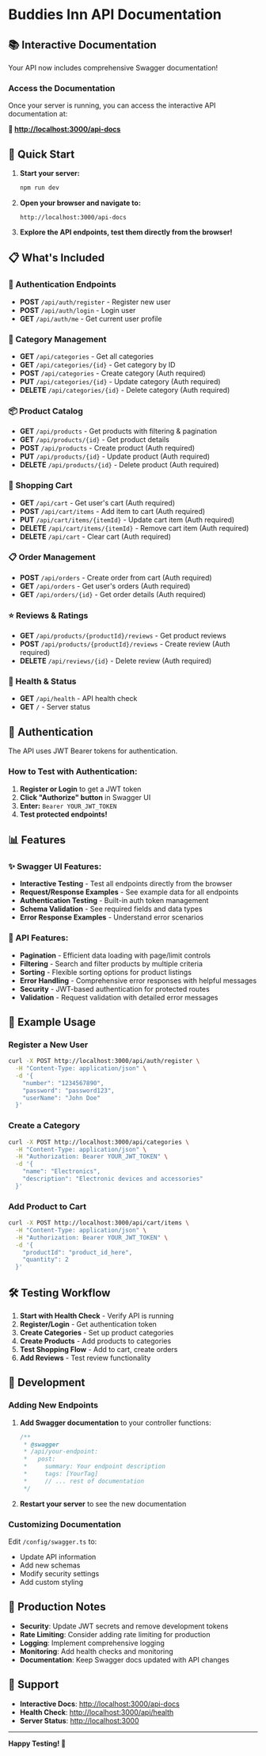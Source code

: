 # Buddies Inn API Documentation

## 📚 Interactive Documentation

Your API now includes comprehensive Swagger documentation!

### Access the Documentation

Once your server is running, you can access the interactive API documentation at:

**🔗 [http://localhost:3000/api-docs](http://localhost:3000/api-docs)**

## 🚀 Quick Start

1. **Start your server:**

   ```bash
   npm run dev
   ```

2. **Open your browser and navigate to:**

   ```
   http://localhost:3000/api-docs
   ```

3. **Explore the API endpoints, test them directly from the browser!**

## 📋 What's Included

### 🔐 Authentication Endpoints

- **POST** `/api/auth/register` - Register new user
- **POST** `/api/auth/login` - Login user
- **GET** `/api/auth/me` - Get current user profile

### 📂 Category Management

- **GET** `/api/categories` - Get all categories
- **GET** `/api/categories/{id}` - Get category by ID
- **POST** `/api/categories` - Create category (Auth required)
- **PUT** `/api/categories/{id}` - Update category (Auth required)
- **DELETE** `/api/categories/{id}` - Delete category (Auth required)

### 📦 Product Catalog

- **GET** `/api/products` - Get products with filtering & pagination
- **GET** `/api/products/{id}` - Get product details
- **POST** `/api/products` - Create product (Auth required)
- **PUT** `/api/products/{id}` - Update product (Auth required)
- **DELETE** `/api/products/{id}` - Delete product (Auth required)

### 🛒 Shopping Cart

- **GET** `/api/cart` - Get user's cart (Auth required)
- **POST** `/api/cart/items` - Add item to cart (Auth required)
- **PUT** `/api/cart/items/{itemId}` - Update cart item (Auth required)
- **DELETE** `/api/cart/items/{itemId}` - Remove cart item (Auth required)
- **DELETE** `/api/cart` - Clear cart (Auth required)

### 📋 Order Management

- **POST** `/api/orders` - Create order from cart (Auth required)
- **GET** `/api/orders` - Get user's orders (Auth required)
- **GET** `/api/orders/{id}` - Get order details (Auth required)

### ⭐ Reviews & Ratings

- **GET** `/api/products/{productId}/reviews` - Get product reviews
- **POST** `/api/products/{productId}/reviews` - Create review (Auth required)
- **DELETE** `/api/reviews/{id}` - Delete review (Auth required)

### 🏥 Health & Status

- **GET** `/api/health` - API health check
- **GET** `/` - Server status

## 🔑 Authentication

The API uses JWT Bearer tokens for authentication.

### How to Test with Authentication:

1. **Register or Login** to get a JWT token
2. **Click "Authorize" button** in Swagger UI
3. **Enter:** `Bearer YOUR_JWT_TOKEN`
4. **Test protected endpoints!**

## 📊 Features

### ✨ Swagger UI Features:

- **Interactive Testing** - Test all endpoints directly from the browser
- **Request/Response Examples** - See example data for all endpoints
- **Authentication Testing** - Built-in auth token management
- **Schema Validation** - See required fields and data types
- **Error Response Examples** - Understand error scenarios

### 🔧 API Features:

- **Pagination** - Efficient data loading with page/limit controls
- **Filtering** - Search and filter products by multiple criteria
- **Sorting** - Flexible sorting options for product listings
- **Error Handling** - Comprehensive error responses with helpful messages
- **Security** - JWT-based authentication for protected routes
- **Validation** - Request validation with detailed error messages

## 📝 Example Usage

### Register a New User

```bash
curl -X POST http://localhost:3000/api/auth/register \
  -H "Content-Type: application/json" \
  -d '{
    "number": "1234567890",
    "password": "password123",
    "userName": "John Doe"
  }'
```

### Create a Category

```bash
curl -X POST http://localhost:3000/api/categories \
  -H "Content-Type: application/json" \
  -H "Authorization: Bearer YOUR_JWT_TOKEN" \
  -d '{
    "name": "Electronics",
    "description": "Electronic devices and accessories"
  }'
```

### Add Product to Cart

```bash
curl -X POST http://localhost:3000/api/cart/items \
  -H "Content-Type: application/json" \
  -H "Authorization: Bearer YOUR_JWT_TOKEN" \
  -d '{
    "productId": "product_id_here",
    "quantity": 2
  }'
```

## 🛠️ Testing Workflow

1. **Start with Health Check** - Verify API is running
2. **Register/Login** - Get authentication token
3. **Create Categories** - Set up product categories
4. **Create Products** - Add products to categories
5. **Test Shopping Flow** - Add to cart, create orders
6. **Add Reviews** - Test review functionality

## 🔧 Development

### Adding New Endpoints

1. **Add Swagger documentation** to your controller functions:

   ```typescript
   /**
    * @swagger
    * /api/your-endpoint:
    *   post:
    *     summary: Your endpoint description
    *     tags: [YourTag]
    *     // ... rest of documentation
    */
   ```

2. **Restart your server** to see the new documentation

### Customizing Documentation

Edit `/config/swagger.ts` to:

- Update API information
- Add new schemas
- Modify security settings
- Add custom styling

## 🎯 Production Notes

- **Security**: Update JWT secrets and remove development tokens
- **Rate Limiting**: Consider adding rate limiting for production
- **Logging**: Implement comprehensive logging
- **Monitoring**: Add health checks and monitoring
- **Documentation**: Keep Swagger docs updated with API changes

## 🤝 Support

- **Interactive Docs**: [http://localhost:3000/api-docs](http://localhost:3000/api-docs)
- **Health Check**: [http://localhost:3000/api/health](http://localhost:3000/api/health)
- **Server Status**: [http://localhost:3000](http://localhost:3000)

---

**Happy Testing! 🚀**
